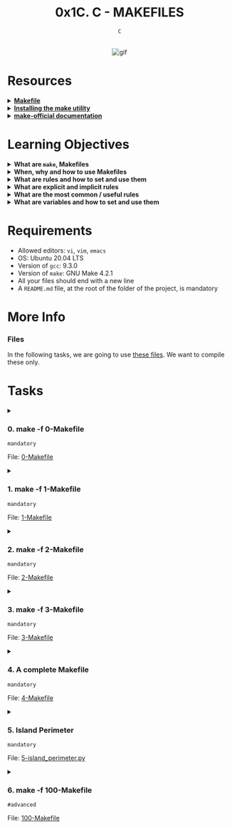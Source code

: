 <h1 align="center"><b>0x1C. C - MAKEFILES</b></h1>
<div align="center"><code>C</code></div>

<!-- # Background Context -->

<div align="center">
<br>

![gif](https://s3.amazonaws.com/intranet-projects-files/holbertonschool-low_level_programming/273/giphy-2.gif)
</div>

# Resources
<details>
<summary><b><a href="https://www.google.com/search?q=makefile">Makefile</a></b></summary>


</details>

<details>
<summary><b><a href="https://www.geeksforgeeks.org/how-to-install-make-on-ubuntu/">Installing the make utility</a></b></summary>


</details>

<details>
<summary><b><a href="https://www.gnu.org/software/make/manual/html_node/">make-official documentation</a></b></summary>


</details>


<!-- **man or help:**
- `` -->

# Learning Objectives
<details>
<summary><b><a href=" "> </a>What are <code>make</code>, Makefiles</b></summary><br>

A Makefile is a text file that describes how to build a software program. It contains a set of **rules** that tell the make utility how to compile and link source files, create executables, and run other tasks. Makefiles are typically used for C and C++ programs, but can also be used for other languages and tasks.

Makefiles are made up of a series of rules, each of which has two parts: a target and a list of prerequisites. The target is the file or task that the rule is responsible for creating. The prerequisites are the files or tasks that must be completed before the target can be created.

For example, the following rule tells make how to compile a C source file into an object file:

```
my_object_file.o : my_source_file.c
    gcc -c my_source_file.c
```

This rule says that the target `my_object_file.o` depends on the prerequisite `my_source_file.c`. If `my_source_file.c` is newer than `my_object_file.o`, then make will run the command `gcc -c my_source_file.c` to compile `my_source_file.c` into `my_object_file.o`.

Makefiles can also be used to define more complex tasks, such as linking object files into an executable file, running tests, and creating documentation. For example, the following rule tells make how to link two object files into an executable file:

```
my_executable : my_object_file_1.o my_object_file_2.o
    gcc -o my_executable my_object_file_1.o my_object_file_2.o
```

This rule says that the target `my_executable` depends on the prerequisites `my_object_file_1.o` and `my_object_file_2.o`. If either of the object files is newer than `my_executable`, then make will run the command `gcc -o my_executable my_object_file_1.o my_object_file_2.o` to link the object files into `my_executable`.


</details>

<details>
<summary><b><a href=" "> </a>When, why and how to use Makefiles</b></summary><br>

Makefiles are a powerful tool for automating the software build process. They can save developers a lot of time and effort, and they can help to ensure that programs are built correctly and consistently.

Here are some of the benefits of using Makefiles:

* **Automation:** Makefiles can automate the entire software build process, from compiling source files to linking executables to running tests. This can save developers a lot of time and effort, and it can help to ensure that programs are built correctly and consistently.
* **Reproducibility:** Makefiles can help to ensure that programs are built in a reproducible way. This means that the same Makefile can be used to build a program on different machines, and the results will be the same.
* **Flexibility:** Makefiles are very flexible and can be used to build a wide variety of software programs. They can also be used to automate other tasks, such as creating documentation or running tests.

Once you have created a Makefile, you can use the make utility to build your software program. To do this, simply run the following command in a terminal:
```
make
```
</details>

<details>
<summary><b><a href=" "> </a>What are rules and how to set and use them</b></summary><br>

**Rules** in a Makefile are instructions on how to build a particular target. A target can be a file, a directory, or a task. A rule has two parts: a target and a list of prerequisites. The prerequisites are the files or tasks that must be completed before the target can be created.

To set a rule, you use the following syntax:

```
target : prerequisites
    commands
```

The `target` is the file or task that the rule is responsible for creating. The `prerequisites` are the files or tasks that must be completed before the target can be created. The `commands` are the commands that make will run to create the target.

</details>

<details>
<summary><b><a href=" "> </a>What are explicit and implicit rules</b></summary><br>

**Explicit rules** are rules that you explicitly define in your Makefile. They are the most specific type of rule, and they take precedence over implicit rules.

**Implicit rules** are rules that are built into make. They are used for common tasks, such as compiling C source files into object files and linking object files into executable files.

To use an explicit rule, you simply define it in your Makefile. For example, the following explicit rule tells make how to compile a C source file into an object file:

```
my_object_file.o : my_source_file.c
    gcc -c my_source_file.c
```

To use an implicit rule, you simply specify the target and the prerequisites. Make will automatically determine which implicit rule to use to create the target. For example, the following command will compile the C source file `my_source_file.c` into an object file called `my_object_file.o`:

```
make my_object_file.o
```

Make will automatically determine that it needs to use the implicit rule for compiling C source files, and it will run the appropriate command to compile `my_source_file.c` into `my_object_file.o`.

Explicit rules take precedence over implicit rules. This means that if you define an explicit rule for a target, make will use that rule instead of the implicit rule.

Here are some examples of when you might want to use an explicit rule:

* When you need to use different compiler options than the default options.
* When you need to link object files together in a specific order.
* When you need to create a target that does not have a corresponding implicit rule.

Here are some examples of when you might want to use an implicit rule:

* When you are compiling C source files into object files.
* When you are linking object files into executable files.
* When you are creating other types of targets that have corresponding implicit rules.

In general, you should use implicit rules whenever possible. They are easier to use and they make your Makefile more portable. However, you should use explicit rules when you need to override the default behavior of an implicit rule or when you need to create a target that does not have a corresponding implicit rule.
</details>

<details>
<summary><b><a href=" "> </a>What are the most common / useful rules</b></summary><br>

The most common and useful Makefile rules are the following:

* **Compiling C source files into object files:**

```
my_object_file.o : my_source_file.c
    gcc -c my_source_file.c
```

* **Linking object files into executable files:**

```
my_executable : my_object_file_1.o my_object_file_2.o
    gcc -o my_executable my_object_file_1.o my_object_file_2.o
```

* **Running tests:**

```
test : my_executable
    ./my_executable
```

* **Cleaning up build files:**

```
clean :
    rm -f *.o my_executable
```

These rules can be used to automate the build process for a wide variety of software programs.

In addition to these common rules, you can also use Makefile rules to define more complex tasks, such as:

* Creating documentation
* Building distribution packages
* Deploying software to production environments

Here are some examples of how to use the common rules above:

```
# Compile a C source file into an object file.
make my_object_file.o

# Link object files into an executable file.
make my_executable

# Run tests.
make test

# Clean up build files.
make clean
```

You can also use these rules in combination to create more complex tasks. For example, the following rule creates a distribution package for the software program:

```
package : my_executable
    tar -czvf my_package.tar.gz my_executable
```

This rule will create a tarball file called `my_package.tar.gz` that contains the executable file `my_executable`.

</details>

<details>
<summary><b><a href=" "> </a>What are variables and how to set and use them</b></summary><br>

Variables in Makefiles are used to store values that can be used in multiple places throughout the Makefile. Variables can be used to store the names of files, directories, compiler options, and other values.

To set a variable, you use the following syntax:

```
variable_name = value
```

For example, the following line sets the variable `MY_OBJECT_FILE` to the value `my_object_file.o`:

```
MY_OBJECT_FILE = my_object_file.o
```

To use a variable, you simply enclose the variable name in parentheses. For example, the following rule uses the variable `MY_OBJECT_FILE` to compile the C source file `my_source_file.c` into an object file:

```
$(MY_OBJECT_FILE) : my_source_file.c
    gcc -c my_source_file.c
```

You can also use variables in more complex expressions. For example, the following rule uses the variable `MY_OBJECT_FILE` to link two object files into an executable file:

```
my_executable : $(MY_OBJECT_FILE) my_other_object_file.o
    gcc -o my_executable $(MY_OBJECT_FILE) my_other_object_file.o
```

Variables can be used to make your Makefiles more flexible and reusable. For example, if you need to change the compiler options that you use to compile your C source files, you can simply change the value of the variable `MY_CC_FLAGS`. This will automatically update all of the rules in your Makefile that use the variable `MY_CC_FLAGS`.

</details>

# Requirements
- Allowed editors: `vi`, `vim`, `emacs`
- OS: Ubuntu 20.04 LTS
- Version of `gcc`: 9.3.0
- Version of `make`: GNU Make 4.2.1
- All your files should end with a new line
- A `README.md` file, at the root of the folder of the project, is mandatory

# More Info
### Files
In the following tasks, we are going to use [these files](https://github.com/alx-tools/0x1B.c). We want to compile these only.

# Tasks
<details>
<summary>

### 0. make -f 0-Makefile
`mandatory`

File: [0-Makefile](https://github.com/codenvibes/alx-low_level_programming/blob/master/0x1C-makefiles/0-Makefile)
</summary>

Create your first Makefile.

Requirements:

- name of the executable: `school`
- rules: `all`
    - The `all` rule builds your executable
- variables: none
```
julien@ubuntu:~/0x1C. Makefiles$ make -f 0-Makefile 
gcc main.c school.c -o school
julien@ubuntu:~/0x1C. Makefiles$ ./school 
j#0000000000000000000000000000000000000
j#000000000000000000@Q**g00000000000000
j#0000000000000000*]++]4000000000000000
j#000000000000000k]++]++*N#000000000000
j#0000000000000*C+++]++]++]J*0000000000
j#00000000000@+]++qwwwp=]++++]*00000000
j#0000000000*+++]q#0000k+]+]++]4#000000
j#00000000*C+]+]w#0000*]+++]+]++0000000
j#0000we+]wW000***C++]++]+]++++40000000
j#000000000*C+]+]]+]++]++]++]+q#0000000
j#0000000*]+]+++++++]++]+++]+++J0000000
j#000000C++]=]+]+]+]++]++]+]+]+]=000000
j#00000k+]++]+++]+]++qwW0000000AgW00000
j#00000k++]++]+]+++qW#00000000000000000
j#00000A]++]++]++]++J**0000000000000000
j#000000e]++]+++]++]++]J000000000000000
j#0000000A]++]+]++]++]++000000000000000
j#000000000w]++]+]++]+qW#00000000000000
j#00000000000w]++++]*0##000000000000000
j#0000000000000Ag]+]++*0000000000000000
j#00000000000000000we]+]Q00000000000000
j#0000000000000@@+wgdA]+J00000000000000
j#0000000000000k?qwgdC=]4#0000000000000
j#00000000000000w]+]++qw#00000000000000
"!!!!!!!!!!!!!!!!!!!!!!!!!!!!!!!!!!!!!!
julien@ubuntu:~/0x1C. Makefiles$ 
```
</details>

<details>
<summary>

### 1. make -f 1-Makefile
`mandatory`

File: [1-Makefile](https://github.com/codenvibes/alx-low_level_programming/blob/master/0x1C-makefiles/1-Makefile)
</summary>

Requirements:

- name of the executable: `school`
- rules: `all`
    - The `all` rule builds your executable
- variables: `CC`, `SRC`
    - `CC`: the compiler to be used
    - `SRC`: the `.c` files
```
julien@ubuntu:~/0x1C. Makefiles$ make -f 1-Makefile
gcc main.c school.c -o school
julien@ubuntu:~/0x1C. Makefiles$ make -f 1-Makefile
gcc main.c school.c -o school
julien@ubuntu:~/0x1C. Makefiles$
```
</details>

<details>
<summary>

### 2. make -f 2-Makefile
`mandatory`

File: [2-Makefile](https://github.com/codenvibes/alx-low_level_programming/blob/master/0x1C-makefiles/2-Makefile)
</summary>

Create your first useful Makefile.

Requirements:

- name of the executable: `school`
- rules: `all`
    - The `all` rule builds your executable
- variables: `CC`, `SRC`, `OBJ`, `NAME`
    - `CC`: the compiler to be used
    - `SRC`: the `.c` files
    - `OBJ`: the `.o` files
    - `NAME`: the name of the executable
- The `all` rule should recompile only the updated source files
- You are not allowed to have a list of all the `.o` files
```
julien@ubuntu:~/0x1C. Makefiles$ make -f 2-Makefile
gcc    -c -o main.o main.c
gcc    -c -o school.o school.c
gcc main.o school.o -o school
julien@ubuntu:~/0x1C. Makefiles$ make -f 2-Makefile
gcc main.o school.o -o school
julien@ubuntu:~/0x1C. Makefiles$ echo "/* School */" >> main.c
julien@ubuntu:~/0x1C. Makefiles$ make -f 2-Makefile
gcc    -c -o main.o main.c
gcc main.o school.o -o school
julien@ubuntu:~/0x1C. Makefiles$ 
```
</details>

<details>
<summary>

### 3. make -f 3-Makefile
`mandatory`

File: [3-Makefile](https://github.com/codenvibes/alx-low_level_programming/blob/master/0x1C-makefiles/3-Makefile)
</summary>


</details>

<details>
<summary>

### 4. A complete Makefile
`mandatory`

File: [4-Makefile](https://github.com/codenvibes/alx-low_level_programming/blob/master/0x1C-makefiles/4-Makefile)
</summary>


</details>

<details>
<summary>

### 5. Island Perimeter
`mandatory`

File: [5-island_perimeter.py](https://github.com/codenvibes/alx-low_level_programming/blob/master/0x1C-makefiles/5-island_perimeter.py)
</summary>


</details>

<details>
<summary>

### 6. make -f 100-Makefile
`#advanced`

File: [100-Makefile](https://github.com/codenvibes/alx-low_level_programming/blob/master/0x1C-makefiles/100-Makefile)
</summary>


</details>
